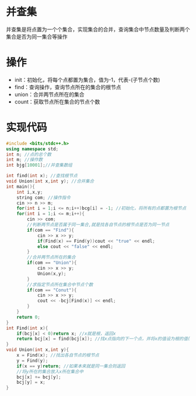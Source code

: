 # 并查集

并查集是将点置为一个个集合，实现集合的合并，查询集合中节点数量及判断两个集合是否为同一集合等操作

# 操作

- init：初始化，将每个点都置为集合，值为-1，代表-(子节点个数)
- find：查询操作，查询节点所在的集合的根节点
- union：合并两节点所在的集合
- count：获取节点所在集合的节点个数

# 实现代码

```cpp
#include <bits/stdc++.h>
using namespace std;
int n; //点的总个数
int m; //操作数 
int bjg[10001];//并查集数组

int find(int x); //查找根节点 
void Union(int x,int y); //合并集合 
int main(){
	int i,x,y;
	string com; //操作指令 
	cin >> n >> m;
	for(int i = 1;i <= n;i++)bcg[i] = -1; //初始化，将所有的点都置为根节点 
	for(int i = 1;i <= m;i++){
		cin >> com;
		//判断两节点是否属于同一集合,就是找各自节点的根节点是否为同一节点 
		if(com == "Find"){
			cin >> x >> y;
			if(Find(x) == Find(y))cout << "true" << endl;
			else cout << "false" << endl;
		}
		//合并两节点所在的集合 
		if(com == "Union"){
			cin >> x >> y;
			Union(x,y);
		}
		//求指定节点所在集合中节点个数 
		if(com == "Conut"){
			cin >> x >> y;
			cout << -bcj[Find(x)] << endl;
		}
	} 
	return 0;
}
int Find(int x){
	if(bcj[x] < 0)return x; //x就是根，返回x
	return bcj[x] = find(bcj[x]); //找x点指向的下一个点，并将x的值设为根的值(路径压缩) 
}
void Union(int x,int y){
	x = Find(x); //找出各自节点的根节点 
	y = Find(y);
	if(x == y)return; //如果本来就是同一集合则返回 
	//将y所在的集合放入x所在集合中 
	bcj[x] += bcj[y];
	bcj[y] = x;
}
```

